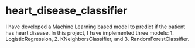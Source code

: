 # heart_disease_classifier
I have developed a Machine Learning based model to predict if the patient has heart disease. In this project, I have implemented three models: 1. LogisticRegression, 2. KNeighborsClassifier, and 3. RandomForestClassifier.

